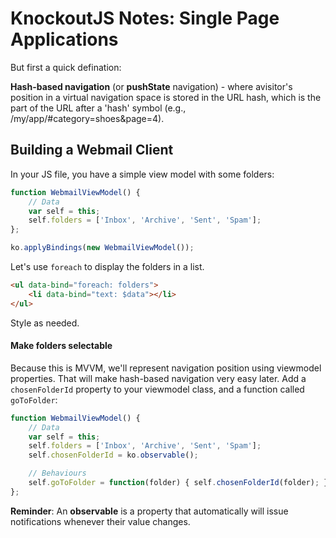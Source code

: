# KnockoutJS Notes: Single Page Applications

But first a quick defination:

**Hash-based navigation** (or **pushState** navigation) - where avisitor's position in a virtual navigation space is stored in the URL hash, which is the part of the URL after a 'hash' symbol (e.g.,  /my/app/#category=shoes&page=4).


## Building a Webmail Client

In your JS file, you have a simple view model with some folders:

```JavaScript
function WebmailViewModel() {
    // Data
    var self = this;
    self.folders = ['Inbox', 'Archive', 'Sent', 'Spam'];
};

ko.applyBindings(new WebmailViewModel());
```

Let's use `foreach` to display the folders in a list.

```HTML
<ul data-bind="foreach: folders">
    <li data-bind="text: $data"></li>
</ul>
```

Style as needed.


#### Make folders selectable

Because this is MVVM, we'll represent navigation position using viewmodel properties. That will make hash-based navigation very easy later. Add a  `chosenFolderId` property to your viewmodel class, and a function called  `goToFolder`:

```JavaScript
function WebmailViewModel() {
    // Data
    var self = this;
    self.folders = ['Inbox', 'Archive', 'Sent', 'Spam'];
    self.chosenFolderId = ko.observable();

    // Behaviours
    self.goToFolder = function(folder) { self.chosenFolderId(folder); };
};
```

**Reminder**: An **observable** is a property that automatically will issue notifications whenever their value changes.

